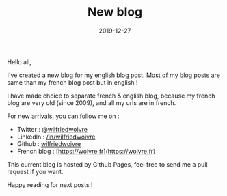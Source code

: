 ﻿---
layout: post
title: New blog
date: 2019-12-27
categories: [ "Other" ]
---

Hello all,

I've created a new blog for my english blog post. Most of my blog posts are same than my french blog post but in english !

I have made choice to separate french & english blog, because my french blog are very old (since 2009), and all my urls are in french.

For new arrivals, you can follow me on :

- Twitter : [@wilfriedwoivre](https://twitter.com/wilfriedwoivre)
- LinkedIn : [/in/wilfriedwoivre](https://linkedin.com/in/wilfriedwoivre)
- Github : [wilfriedwoivre](https://github.com/wilfriedwoivre)
- French blog : [https://woivre.fr](https://woivre.fr)

This current blog is hosted by Github Pages, feel free to send me a pull request if you want.

Happy reading for next posts !
